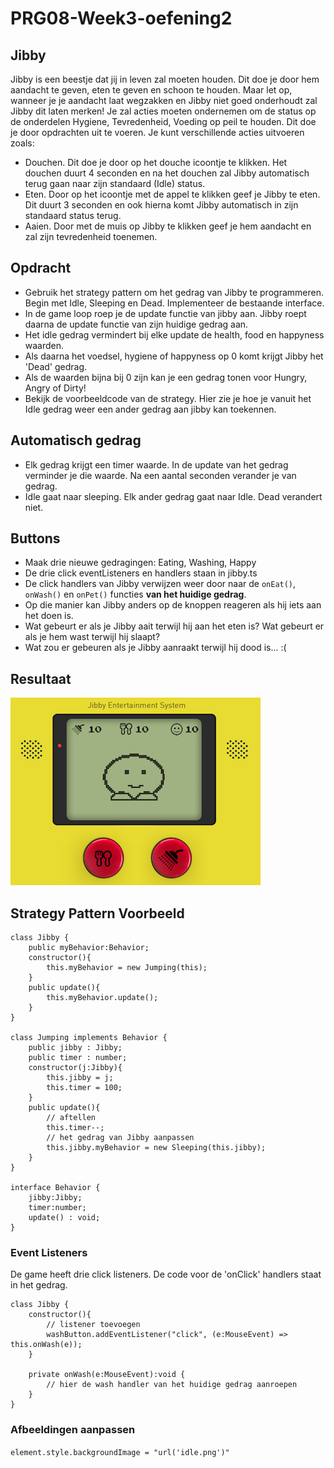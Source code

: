 # PRG08-Week3-oefening2

## Jibby

Jibby is een beestje dat jij in leven zal moeten houden. Dit doe je door hem aandacht te geven, eten te geven en schoon te houden. Maar let op, wanneer je je aandacht laat wegzakken en Jibby niet goed onderhoudt zal Jibby dit laten merken! Je zal acties moeten ondernemen om de status op de onderdelen Hygiene, Tevredenheid, Voeding op peil te houden. Dit doe je door opdrachten uit te voeren. Je kunt verschillende acties uitvoeren zoals:

- Douchen. Dit doe je door op het douche icoontje te klikken. Het douchen duurt 4 seconden en na het douchen zal Jibby automatisch terug gaan naar zijn standaard (Idle) status.
- Eten. Door op het icoontje met de appel te klikken geef je Jibby te eten. Dit duurt 3 seconden en ook hierna komt Jibby automatisch in zijn standaard status terug.
- Aaien. Door met de muis op Jibby te klikken geef je hem aandacht en zal zijn tevredenheid toenemen.

## Opdracht

- Gebruik het strategy pattern om het gedrag van Jibby te programmeren. Begin met Idle, Sleeping en Dead. Implementeer de bestaande interface.
- In de game loop roep je de update functie van jibby aan. Jibby roept daarna de update functie van zijn huidige gedrag aan.
- Het idle gedrag vermindert bij elke update de health, food en happyness waarden.
- Als daarna het voedsel, hygiene of happyness op 0 komt krijgt Jibby het 'Dead' gedrag.
- Als de waarden bijna bij 0 zijn kan je een gedrag tonen voor Hungry, Angry of Dirty!
- Bekijk de voorbeeldcode van de strategy. Hier zie je hoe je vanuit het Idle gedrag weer een ander gedrag aan jibby kan toekennen.

## Automatisch gedrag

- Elk gedrag krijgt een timer waarde. In de update van het gedrag verminder je die waarde. Na een aantal seconden verander je van gedrag.
- Idle gaat naar sleeping. Elk ander gedrag gaat naar Idle. Dead verandert niet.

## Buttons

- Maak drie nieuwe gedragingen: Eating, Washing, Happy
- De drie click eventListeners en handlers staan in jibby.ts
- De click handlers van Jibby verwijzen weer door naar de `onEat()`, `onWash()` en `onPet()` functies **van het huidige gedrag**.
- Op die manier kan Jibby anders op de knoppen reageren als hij iets aan het doen is.
- Wat gebeurt er als je Jibby aait terwijl hij aan het eten is? Wat gebeurt er als je hem wast terwijl hij slaapt?
- Wat zou er gebeuren als je Jibby aanraakt terwijl hij dood is... :(

## Resultaat

![Jibby](jibbyresult.png?raw=true "Jibby")

## Strategy Pattern Voorbeeld

```
class Jibby {
    public myBehavior:Behavior;
    constructor(){
        this.myBehavior = new Jumping(this);
    }
    public update(){
        this.myBehavior.update();
    }
}

class Jumping implements Behavior {
    public jibby : Jibby;
    public timer : number;
    constructor(j:Jibby){
        this.jibby = j;
        this.timer = 100;
    }
    public update(){
        // aftellen
        this.timer--;
        // het gedrag van Jibby aanpassen
        this.jibby.myBehavior = new Sleeping(this.jibby);
    }
}

interface Behavior {
    jibby:Jibby;
    timer:number;
    update() : void;
}
```

### Event Listeners 

De game heeft drie click listeners. De code voor de 'onClick' handlers staat in het gedrag.

```
class Jibby {
    constructor(){
        // listener toevoegen
        washButton.addEventListener("click", (e:MouseEvent) => this.onWash(e));
    }

    private onWash(e:MouseEvent):void {
        // hier de wash handler van het huidige gedrag aanroepen
    }
}
```
### Afbeeldingen aanpassen

`element.style.backgroundImage = "url('idle.png')"`